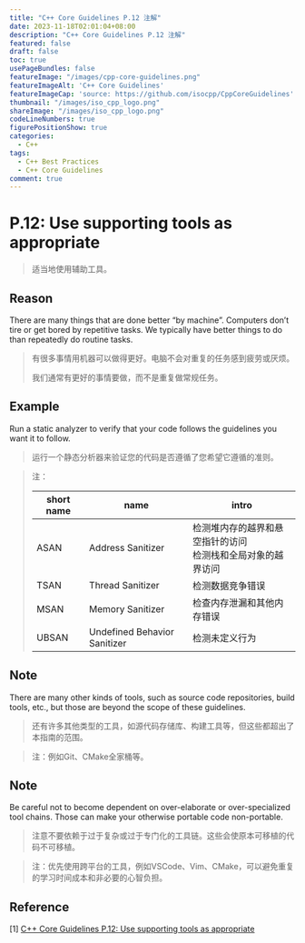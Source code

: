 ```yaml
---
title: "C++ Core Guidelines P.12 注解"
date: 2023-11-18T02:01:04+08:00
description: "C++ Core Guidelines P.12 注解"
featured: false
draft: false
toc: true
usePageBundles: false
featureImage: "/images/cpp-core-guidelines.png"
featureImageAlt: 'C++ Core Guidelines'
featureImageCap: 'source: https://github.com/isocpp/CppCoreGuidelines'
thumbnail: "/images/iso_cpp_logo.png"
shareImage: "/images/iso_cpp_logo.png"
codeLineNumbers: true
figurePositionShow: true
categories:
  - C++
tags:
  - C++ Best Practices
  - C++ Core Guidelines
comment: true
---
```


# P.12: Use supporting tools as appropriate

>适当地使用辅助工具。

## Reason

There are many things that are done better “by machine”. Computers don’t tire or get bored by repetitive tasks. We typically have better things to do than repeatedly do routine tasks.

>有很多事情用机器可以做得更好。电脑不会对重复的任务感到疲劳或厌烦。
>
>我们通常有更好的事情要做，而不是重复做常规任务。

## Example

Run a static analyzer to verify that your code follows the guidelines you want it to follow.

>运行一个静态分析器来验证您的代码是否遵循了您希望它遵循的准则。

> 注：
>
> | short name | name                         | intro                                                        |
> | ---------- | ---------------------------- | ------------------------------------------------------------ |
> | ASAN       | Address Sanitizer            | 检测堆内存的越界和悬空指针的访问<br/>检测栈和全局对象的越界访问 |
> | TSAN       | Thread Sanitizer             | 检测数据竞争错误                                             |
> | MSAN       | Memory Sanitizer             | 检查内存泄漏和其他内存错误                                   |
> | UBSAN      | Undefined Behavior Sanitizer | 检测未定义行为                                               |

## Note

There are many other kinds of tools, such as source code repositories, build tools, etc., but those are beyond the scope of these guidelines.

> 还有许多其他类型的工具，如源代码存储库、构建工具等，但这些都超出了本指南的范围。

> 注：例如Git、CMake全家桶等。

## Note

Be careful not to become dependent on over-elaborate or over-specialized tool chains. Those can make your otherwise portable code non-portable.

> 注意不要依赖于过于复杂或过于专门化的工具链。这些会使原本可移植的代码不可移植。

> 注：优先使用跨平台的工具，例如VSCode、Vim、CMake，可以避免重复的学习时间成本和非必要的心智负担。

## Reference

[1] [C++ Core Guidelines P.12: Use supporting tools as appropriate](https://isocpp.github.io/CppCoreGuidelines/CppCoreGuidelines#p12-use-supporting-tools-as-appropriate)
